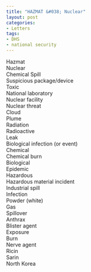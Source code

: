 ```yaml
---
title: "HAZMAT &#038; Nuclear"
layout: post
categories:
- Letters
tags:
- DHS
- national security
---
```


Hazmat  
Nuclear  
Chemical Spill  
Suspicious package/device  
Toxic  
National laboratory  
Nuclear facility  
Nuclear threat  
Cloud  
Plume  
Radiation  
Radioactive  
Leak  
Biological infection (or event)  
Chemical  
Chemical burn  
Biological  
Epidemic  
Hazardous  
Hazardous material incident  
Industrial spill  
Infection  
Powder (white)  
Gas  
Spillover  
Anthrax  
Blister agent  
Exposure  
Burn  
Nerve agent  
Ricin  
Sarin  
North Korea